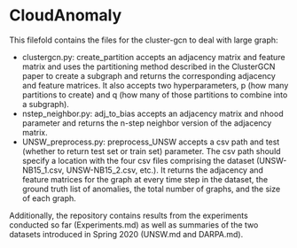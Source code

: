 # CloudAnomaly
This filefold contains the files for the cluster-gcn to deal with large graph: 

 - clustergcn.py: create_partition accepts an adjacency matrix and feature matrix and uses the partitioning method described in the ClusterGCN paper to create a subgraph and returns the corresponding adjacency and feature matrices. It also accepts two hyperparameters, p (how many partitions to create) and q (how many of those partitions to combine into a subgraph).
 - nstep_neighbor.py: adj_to_bias accepts an adjacency matrix and nhood parameter and returns the n-step neighbor version of the adjacency matrix.
 - UNSW_preprocess.py: preprocess_UNSW accepts a csv path and test (whether to return test set or train set) parameter. The csv path should specify a location with the four csv files comprising the dataset (UNSW-NB15_1.csv, UNSW-NB15_2.csv, etc.). It returns the adjacency and feature matrices for the graph at every time step in the dataset, the ground truth list of anomalies, the total number of graphs, and the size of each graph.

Additionally, the repository contains results from the experiments conducted so far (Experiments.md) as well as summaries of the two datasets introduced in Spring 2020 (UNSW.md and DARPA.md).
